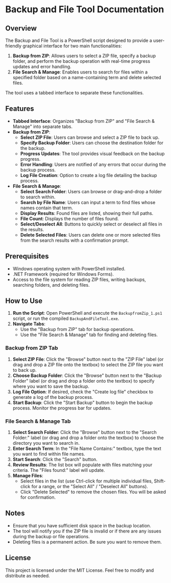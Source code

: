 # Backup and File Tool Documentation

## Overview
The Backup and File Tool is a PowerShell script designed to provide a user-friendly graphical interface for two main functionalities:
1.  **Backup from ZIP**: Allows users to select a ZIP file, specify a backup folder, and perform the backup operation with real-time progress updates and error handling.
2.  **File Search & Manage**: Enables users to search for files within a specified folder based on a name-containing term and delete selected files.

The tool uses a tabbed interface to separate these functionalities.

## Features
- **Tabbed Interface**: Organizes "Backup from ZIP" and "File Search & Manage" into separate tabs.
- **Backup from ZIP**:
    - **Select ZIP File**: Users can browse and select a ZIP file to back up.
    - **Specify Backup Folder**: Users can choose the destination folder for the backup.
    - **Progress Updates**: The tool provides visual feedback on the backup progress.
    - **Error Handling**: Users are notified of any errors that occur during the backup process.
    - **Log File Creation**: Option to create a log file detailing the backup process.
- **File Search & Manage**:
    - **Select Search Folder**: Users can browse or drag-and-drop a folder to search within.
    - **Search by File Name**: Users can input a term to find files whose names contain that term.
    - **Display Results**: Found files are listed, showing their full paths.
    - **File Count**: Displays the number of files found.
    - **Select/Deselect All**: Buttons to quickly select or deselect all files in the results.
    - **Delete Selected Files**: Users can delete one or more selected files from the search results with a confirmation prompt.

## Prerequisites
- Windows operating system with PowerShell installed.
- .NET Framework (required for Windows Forms).
- Access to the file system for reading ZIP files, writing backups, searching folders, and deleting files.

## How to Use
1.  **Run the Script**: Open PowerShell and execute the `BackupfromZip_1.ps1` script, or run the compiled `BackupAndFileTool.exe`.
2.  **Navigate Tabs**:
    *   Use the "Backup from ZIP" tab for backup operations.
    *   Use the "File Search & Manage" tab for finding and deleting files.

### Backup from ZIP Tab
1.  **Select ZIP File**: Click the "Browse" button next to the "ZIP File" label (or drag and drop a ZIP file onto the textbox) to select the ZIP file you want to back up.
2.  **Choose Backup Folder**: Click the "Browse" button next to the "Backup Folder" label (or drag and drop a folder onto the textbox) to specify where you want to save the backup.
3.  **Log File Option**: If desired, check the "Create log file" checkbox to generate a log of the backup process.
4.  **Start Backup**: Click the "Start Backup" button to begin the backup process. Monitor the progress bar for updates.

### File Search & Manage Tab
1.  **Select Search Folder**: Click the "Browse" button next to the "Search Folder:" label (or drag and drop a folder onto the textbox) to choose the directory you want to search in.
2.  **Enter Search Term**: In the "File Name Contains:" textbox, type the text you want to find within file names.
3.  **Start Search**: Click the "Search" button.
4.  **Review Results**: The list box will populate with files matching your criteria. The "Files found:" label will update.
5.  **Manage Files**:
    *   Select files in the list (use Ctrl-click for multiple individual files, Shift-click for a range, or the "Select All" / "Deselect All" buttons).
    *   Click "Delete Selected" to remove the chosen files. You will be asked for confirmation.

## Notes
- Ensure that you have sufficient disk space in the backup location.
- The tool will notify you if the ZIP file is invalid or if there are any issues during the backup or file operations.
- Deleting files is a permanent action. Be sure you want to remove them.

## License
This project is licensed under the MIT License. Feel free to modify and distribute as needed.